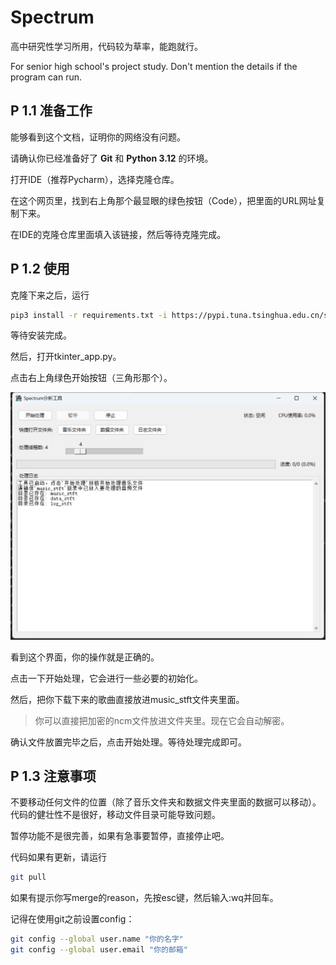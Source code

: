 # Spectrum
高中研究性学习所用，代码较为草率，能跑就行。

For senior high school's project study. Don't mention the details if the program can run.

## P 1.1 准备工作

能够看到这个文档，证明你的网络没有问题。

请确认你已经准备好了 **Git** 和 **Python 3.12** 的环境。

打开IDE（推荐Pycharm），选择克隆仓库。

在这个网页里，找到右上角那个最显眼的绿色按钮（Code），把里面的URL网址复制下来。

在IDE的克隆仓库里面填入该链接，然后等待克隆完成。

## P 1.2 使用

克隆下来之后，运行
``` bash
pip3 install -r requirements.txt -i https://pypi.tuna.tsinghua.edu.cn/simple
```

等待安装完成。

然后，打开tkinter_app.py。

点击右上角绿色开始按钮（三角形那个）。

<img src='img.png'>

看到这个界面，你的操作就是正确的。

点击一下开始处理，它会进行一些必要的初始化。

然后，把你下载下来的歌曲直接放进music_stft文件夹里面。

>你可以直接把加密的ncm文件放进文件夹里。现在它会自动解密。

确认文件放置完毕之后，点击开始处理。等待处理完成即可。

## P 1.3 注意事项

不要移动任何文件的位置（除了音乐文件夹和数据文件夹里面的数据可以移动）。
代码的健壮性不是很好，移动文件目录可能导致问题。

暂停功能不是很完善，如果有急事要暂停，直接停止吧。

代码如果有更新，请运行
``` bash
git pull
```
如果有提示你写merge的reason，先按esc键，然后输入:wq并回车。

记得在使用git之前设置config：
``` bash
git config --global user.name "你的名字"
git config --global user.email "你的邮箱"
```